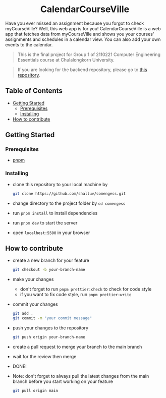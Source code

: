 <h1 align="center">CalendarCourseVille</h1>

Have you ever missed an assignment because you forgot to check myCourseVille? Well, this web app is for you! CalendarCourseVille is a web app that fetches data from myCourseVille and shows you your courses' assignments and schedules in a calendar view. You can also add your own events to the calendar.

> This is the final project for Group 1 of 2110221 Computer Engineering Essentials course at Chulalongkorn University.

> If you are looking for the backend repository, please go to [this repository](https://github.com/shalluv/comengess-backend).

## Table of Contents

- [Getting Started](#getting-started)
  - [Prerequisites](#prerequisites)
  - [Installing](#installing)
- [How to contribute](#how-to-contribute)

## Getting Started

### Prerequisites

- [pnpm](https://pnpm.js.org/en/installation)

### Installing

- clone this repository to your local machine by

  ```bash
  git clone https://github.com/shalluv/comengess.git
  ```

- change directory to the project folder by `cd comengess`
- run `pnpm install` to install dependencies
- run `pnpm dev` to start the server
- open `localhost:5500` in your browser

## How to contribute

- create a new branch for your feature
  ```bash
  git checkout -b your-branch-name
  ```
- make your changes
  - don't forget to run `pnpm prettier:check` to check for code style
  - if you want to fix code style, run `pnpm prettier:write`
- commit your changes
  ```bash
  git add .
  git commit -m "your commit message"
  ```
- push your changes to the repository
  ```bash
  git push origin your-branch-name
  ```
- create a pull request to merge your branch to the main branch
- wait for the review then merge
- DONE!

- Note: don't forget to always pull the latest changes from the main branch before you start working on your feature
  ```bash
  git pull origin main
  ```
